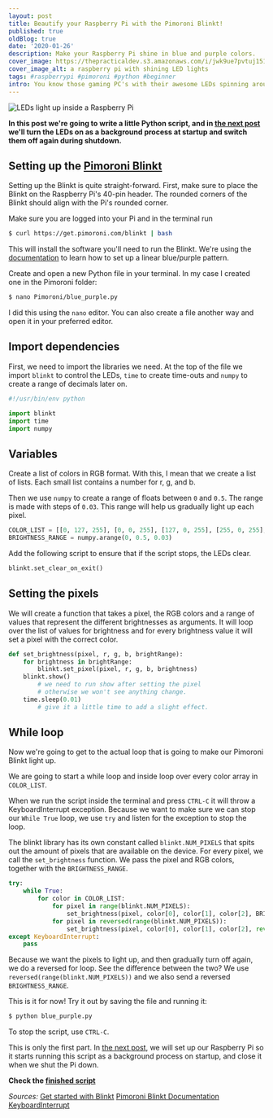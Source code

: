 ```yaml
---
layout: post
title: Beautify your Raspberry Pi with the Pimoroni Blinkt!
published: true
oldBlog: true
date: '2020-01-26'
description: Make your Raspberry Pi shine in blue and purple colors.
cover_image: https://thepracticaldev.s3.amazonaws.com/i/jwk9ue7pvtuj151srtod.JPG
cover_image_alt: a raspberry pi with shining LED lights
tags: #raspberrypi #pimoroni #python #beginner
intro: You know those gaming PC's with their awesome LEDs spinning around? Well, I don't have one of those. But I am learning Linux on my Raspberry Pi. And I learn quicker by working on fun small side projects. So I decided to spice my Raspberry Pi up using the Pimoroni Blinkt.
---
```


![LEDs light up inside a Raspberry Pi](https://thepracticaldev.s3.amazonaws.com/i/q06jxjljnvamg81gclj0.gif)

**In this post we're going to write a little Python script, and in [the next post](https://dev.to/khenhey/light-up-leds-when-you-start-your-raspberry-pi-and-clear-them-on-shutdown-542) we'll turn the LEDs on as a background process at startup and switch them off again during shutdown.**

## Setting up the [Pimoroni Blinkt](https://shop.pimoroni.com/products/blinkt)

Setting up the Blinkt is quite straight-forward. First, make sure to place the Blinkt on the Raspberry Pi's 40-pin header. The rounded corners of the Blinkt should align with the Pi's rounded corner.

Make sure you are logged into your Pi and in the terminal run

```bash
$ curl https://get.pimoroni.com/blinkt | bash
```

This will install the software you'll need to run the Blinkt. We're using the [documentation](http://docs.pimoroni.com/blinkt/) to learn how to set up a linear blue/purple pattern.

Create and open a new Python file in your terminal. In my case I created one in the Pimoroni folder:

```bash
$ nano Pimoroni/blue_purple.py
```

I did this using the `nano` editor. You can also create a file another way and open it in your preferred editor.

## Import dependencies

First, we need to import the libraries we need. At the top of the file we import `blinkt` to control the LEDs, `time` to create time-outs and `numpy` to create a range of decimals later on.

```py
#!/usr/bin/env python

import blinkt
import time
import numpy

```

## Variables

Create a list of colors in RGB format. With this, I mean that we create a list of lists. Each small list contains a number for r, g, and b.

Then we use `numpy` to create a range of floats between `0` and `0.5`. The range is made with steps of `0.03`. This range will help us gradually light up each pixel.

```py
COLOR_LIST = [[0, 127, 255], [0, 0, 255], [127, 0, 255], [255, 0, 255], [255, 0, 127]]
BRIGHTNESS_RANGE = numpy.arange(0, 0.5, 0.03)
```

Add the following script to ensure that if the script stops, the LEDs clear.

```py
blinkt.set_clear_on_exit()
```

## Setting the pixels

We will create a function that takes a pixel, the RGB colors and a range of values that represent the different brightnesses as arguments. It will loop over the list of values for brightness and for every brightness value it will set a pixel with the correct color.

```py
def set_brightness(pixel, r, g, b, brightRange):
    for brightness in brightRange:
        blinkt.set_pixel(pixel, r, g, b, brightness)
	blinkt.show()
        # we need to run show after setting the pixel
        # otherwise we won't see anything change.
	time.sleep(0.01)
        # give it a little time to add a slight effect.
```

## While loop

Now we're going to get to the actual loop that is going to make our Pimoroni Blinkt light up.


We are going to start a while loop and inside loop over every color array in `COLOR_LIST`.

When we run the script inside the terminal and press `CTRL-C` it will throw a KeyboardInterrupt exception. Because we want to make sure we can stop our `While True` loop, we use `try` and listen for the exception to stop the loop.

The blinkt library has its own constant called `blinkt.NUM_PIXELS` that spits out the amount of pixels that are available on the device. For every pixel, we call the `set_brightness` function. We pass the pixel and RGB colors, together with the `BRIGHTNESS_RANGE`.


```py
try:
    while True:
        for color in COLOR_LIST:
            for pixel in range(blinkt.NUM_PIXELS):
                set_brightness(pixel, color[0], color[1], color[2], BRIGHTNESS_RANGE)
            for pixel in reversed(range(blinkt.NUM_PIXELS)):
                set_brightness(pixel, color[0], color[1], color[2], reversed(BRIGHTNESS_RANGE))
except KeyboardInterrupt:
    pass
```

Because we want the pixels to light up, and then gradually turn off again, we do a reversed for loop. See the difference between the two? We use `reversed(range(blinkt.NUM_PIXELS))` and we also send a reversed `BRIGHTNESS_RANGE`.

This is it for now! Try it out by saving the file and running it:

```bash
$ python blue_purple.py
```

To stop the script, use `CTRL-C`.

This is only the first part. In [the next post](https://dev.to/khenhey/light-up-leds-when-you-start-your-raspberry-pi-and-clear-them-on-shutdown-542), we will set up our Raspberry Pi so it starts running this script as a background process on startup, and close it when we shut the Pi down.

**Check the [finished script](https://github.com/khendrikse/blinkt-purple-blue/blob/master/blue_purple.py)**

_Sources:_
[Get started with Blinkt](https://learn.pimoroni.com/tutorial/sandyj/getting-started-with-blinkt)
[Pimoroni Blinkt Documentation](http://docs.pimoroni.com/blinkt/#enable-disable-clear-on-exit)
[KeyboardInterrupt](http://effbot.org/zone/stupid-exceptions-keyboardinterrupt.htm)
